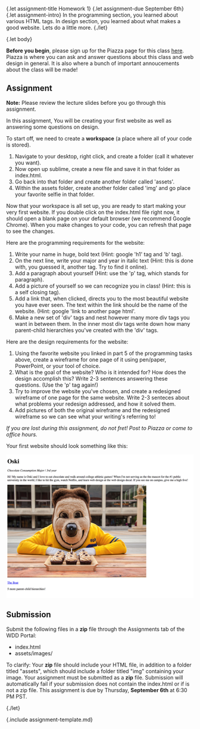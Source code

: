 {.let assignment-title Homework 1}
{.let assignment-due September 6th}
{.let assignment-intro}
In the programming section, you learned about various HTML tags. In design section, you learned about what makes a good website. Lets do a little more.
{./let}

{.let body}
<!-- Body starts from here -->

**Before you begin**, please sign up for the Piazza page for this class <!-- PIAZZA. UPDATE THIS EACH SEMESTER -->[here](#). Piazza is where you can ask and answer questions about this class and web design in general. It is also where a bunch of important annoucements about the class will be made!

## Assignment

**Note:** Please review the lecture slides before you go through this assignment.

In this assignment, You will be creating your first website as well as answering some questions on design.

To start off, we need to create a **workspace** (a place where all of your code is stored).

1. Navigate to your desktop, right click, and create a folder (call it whatever you want).
1. Now open up sublime, create a new file and save it in that folder as index.html.
1. Go back into that folder and create another folder called 'assets'.
1. Within the assets folder, create another folder called 'img' and go place your favorite selfie in that folder.

Now that your workspace is all set up, you are ready to start making your very first website. If you double click on the index.html file right now, it should open a blank page on your default browser (we recommend Google Chrome). When you make changes to your code, you can refresh that page to see the changes.

Here are the programming requirements for the website:

1. Write your name in huge, bold text (Hint: google 'h1' tag and 'b' tag).
1. On the next line, write your major and year in italic text (Hint: this is done with, you guessed it, another tag. Try to find it online).
1. Add a paragraph about yourself (Hint: use the 'p' tag, which stands for paragraph).
1. Add a picture of yourself so we can recognize you in class! (Hint: this is a self closing tag).
1. Add a link that, when clicked, directs you to the most beautiful website you have ever seen. The text within the link should be the name of the website. (Hint: google 'link to another page html'.
1. Make a new set of 'div' tags and nest however many more div tags you want in between them. In the inner most div tags write down how many parent-child hierarchies you've created with the 'div' tags.

Here are the design requirements for the website:

1. Using the favorite website you linked in part 5 of the programming tasks above, create a wireframe for one page of it using pen/paper, PowerPoint, or your tool of choice.
1. What is the goal of the website? Who is it intended for? How does the design accomplish this? Write 2-3 sentences answering these questions. (Use the 'p' tag again!)
1. Try to improve the website you've chosen, and create a redesigned wireframe of one page for the same website. Write 2-3 senteces about what problems your redesign addressed, and how it solved them.
1. Add pictures of both the original wireframe and the redesigned wireframe so we can see what your writing's referring to!

*If you are lost during this assignment, do not fret! Post to Piazza or come to office hours.*

Your first website should look something like this:

![Preview](assets/images/example.png)

## Submission

Submit the following files in a **zip** file through the Assignments tab of the WDD Portal:

- index.html
- assets/images/
		
To clarify: Your **zip** file should include your HTML file, in addition to a folder titled "assets", which should include a folder titled "img" containing your image.
Your assignment must be submitted as a **zip** file. Submission will automatically fail if your submission does not contain the index.html or if is not a zip file.
This assignment is due by Thursday, **September 6th** at 6:30 PM PST.

<!-- Body ends here -->
{./let}

{.include assignment-template.md}
